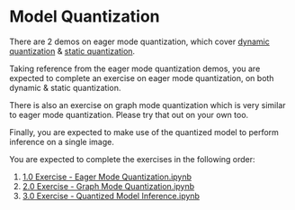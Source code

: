 # Model Quantization

There are 2 demos on eager mode quantization, which cover [dynamic quantization](./Demo%20-%20Eager%20Mode%20Dynamic%20Quantization.ipynb) & [static quantization](./Demo%20-%20Eager%20Mode%20Static%20Quantization.ipynb).

Taking reference from the eager mode quantization demos, you are expected to complete an exercise on eager mode quantization, on both dynamic & static quantization.

There is also an exercise on graph mode quantization which is very similar to eager mode quantization. Please try that out on your own too.

Finally, you are expected to make use of the quantized model to perform inference on a single image.

You are expected to complete the exercises in the following order:
1. [1.0 Exercise - Eager Mode Quantization.ipynb](./1.0%20Exercise%20-%20Eager%20Mode%20Quantization.ipynb)
2. [2.0 Exercise - Graph Mode Quantization.ipynb](./2.0%20Exercise%20-%20Graph%20Mode%20Quantization.ipynb)
3. [3.0 Exercise - Quantized Model Inference.ipynb](3.0%20Exercise%20-%20Quantized%20Model%20Inference.ipynb)